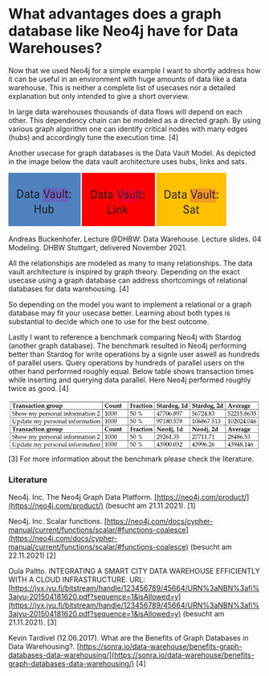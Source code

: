 # What advantages does a graph database like Neo4j have for Data Warehouses?

Now that we used Neo4j for a simple example I want to shortly address how it can be useful in an environment with huge amounts of data like a data warehouse. This is neither a complete list of usecases nor a detailed explanation but only intended to give a short overview.

In large data warehouses thousands of data flows will depend on each other. This dependency chain can be modeled as a directed graph. By using various graph algorithm one can identify critical nodes with many edges (hubs) and accordingly tune the execution time. [4]

Another usecase for graph databases is the Data Vault Model. As depicted in the image below the data vault architecture uses hubs, links and sats.

![Data Vault table types](./assets/Screenshot_Folien_datavault.png)

Andreas Buckenhofer. Lecture @DHBW: Data Warehouse. Lecture slides. 04 Modeling. DHBW Stuttgart, delivered November 2021.

All the relationships are modeled as many to many relationships. The data vault architecture is inspired by graph theory. Depending on the exact usecase using a graph database can address shortcomings of relational databases for data warehousing. [4] 

So depending on the model you want to implement a relational or a graph database may fit your usecase better. Learning about both types is substantial to decide which one to use for the best outcome.

Lastly I want to reference a benchmark comparing Neo4j with Stardog (another graph database). The benchmark resulted in Neo4j performing better than Stardog for write operations by a signle user aswell as hundreds of parallel users. Query operations by hundreds of parallel users on the other hand performed roughly equal.
Below table shows transaction times while inserting and querying data parallel. Here Neo4j performed roughly twice as good. [4]

![Comparing transactions on Stardog and Neo4j](./assets/Screenshot_comparison.png) [3]
For more information about the benchmark please check the literature.

### Literature

Neo4j. Inc. The Neo4j Graph Data Platform. [https://neo4j.com/product/](https://neo4j.com/product/) (besucht am 21.11.2021). [1]

Neo4j. Inc. Scalar functions. [https://neo4j.com/docs/cypher-manual/current/functions/scalar/#functions-coalesce](https://neo4j.com/docs/cypher-manual/current/functions/scalar/#functions-coalesce) (besucht am 22.11.2021) [2]

Oula Paltto. INTEGRATING A SMART CITY DATA WAREHOUSE EFFICIENTLY WITH A CLOUD INFRASTRUCTURE. URL: [https://jyx.jyu.fi/bitstream/handle/123456789/45664/URN%3aNBN%3afi%3ajyu-201504181620.pdf?sequence=1&isAllowed=y](https://jyx.jyu.fi/bitstream/handle/123456789/45664/URN%3aNBN%3afi%3ajyu-201504181620.pdf?sequence=1&isAllowed=y) (besucht am 21.11.2021). [3]

Kevin Tardivel (12.06.2017). What are the Benefits of Graph Databases in Data Warehousing?. [https://sonra.io/data-warehouse/benefits-graph-databases-data-warehousing/](https://sonra.io/data-warehouse/benefits-graph-databases-data-warehousing/) [4]
